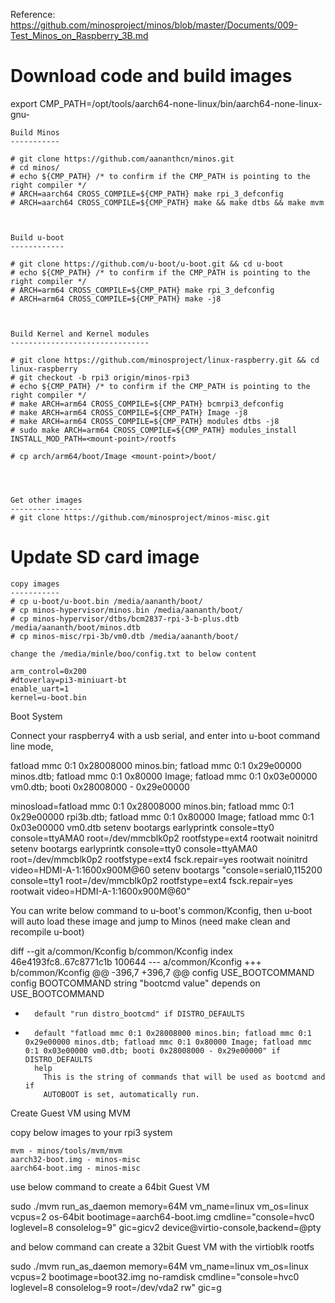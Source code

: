 Reference: https://github.com/minosproject/minos/blob/master/Documents/009-Test_Minos_on_Raspberry_3B.md

Download code and build images
==============================

export CMP_PATH=/opt/tools/aarch64-none-linux/bin/aarch64-none-linux-gnu-

    Build Minos
    -----------

    # git clone https://github.com/aananthcn/minos.git
    # cd minos/
    # echo ${CMP_PATH} /* to confirm if the CMP_PATH is pointing to the right compiler */
    # ARCH=aarch64 CROSS_COMPILE=${CMP_PATH} make rpi_3_defconfig
    # ARCH=aarch64 CROSS_COMPILE=${CMP_PATH} make && make dtbs && make mvm



    Build u-boot
    ------------

    # git clone https://github.com/u-boot/u-boot.git && cd u-boot
    # echo ${CMP_PATH} /* to confirm if the CMP_PATH is pointing to the right compiler */
    # ARCH=arm64 CROSS_COMPILE=${CMP_PATH} make rpi_3_defconfig
    # ARCH=arm64 CROSS_COMPILE=${CMP_PATH} make -j8



    Build Kernel and Kernel modules
    -------------------------------

    # git clone https://github.com/minosproject/linux-raspberry.git && cd linux-raspberry
    # git checkout -b rpi3 origin/minos-rpi3
    # echo ${CMP_PATH} /* to confirm if the CMP_PATH is pointing to the right compiler */
    # make ARCH=arm64 CROSS_COMPILE=${CMP_PATH} bcmrpi3_defconfig
    # make ARCH=arm64 CROSS_COMPILE=${CMP_PATH} Image -j8
    # make ARCH=arm64 CROSS_COMPILE=${CMP_PATH} modules dtbs -j8
    # sudo make ARCH=arm64 CROSS_COMPILE=${CMP_PATH} modules_install INSTALL_MOD_PATH=<mount-point>/rootfs
 
    # cp arch/arm64/boot/Image <mount-point>/boot/




    Get other images
    ----------------
    # git clone https://github.com/minosproject/minos-misc.git




Update SD card image
====================

    copy images
    -----------
    # cp u-boot/u-boot.bin /media/aananth/boot/
    # cp minos-hypervisor/minos.bin /media/aananth/boot/
    # cp minos-hypervisor/dtbs/bcm2837-rpi-3-b-plus.dtb /media/aananth/boot/minos.dtb
    # cp minos-misc/rpi-3b/vm0.dtb /media/aananth/boot/

    change the /media/minle/boo/config.txt to below content

    arm_control=0x200
    #dtoverlay=pi3-miniuart-bt
    enable_uart=1
    kernel=u-boot.bin

Boot System

Connect your raspberry4 with a usb serial, and enter into u-boot command line mode,

fatload mmc 0:1 0x28008000 minos.bin;
fatload mmc 0:1 0x29e00000 minos.dtb;
fatload mmc 0:1 0x80000 Image; 
fatload mmc 0:1 0x03e00000 vm0.dtb; 
booti 0x28008000 - 0x29e00000

minosload=fatload mmc 0:1 0x28008000 minos.bin; fatload mmc 0:1 0x29e00000 rpi3b.dtb; fatload mmc 0:1 0x80000 Image; fatload mmc 0:1 0x03e00000 vm0.dtb
setenv bootargs earlyprintk console=tty0 console=ttyAMA0 root=/dev/mmcblk0p2 rootfstype=ext4 rootwait noinitrd
setenv bootargs earlyprintk console=tty0 console=ttyAMA0 root=/dev/mmcblk0p2 rootfstype=ext4 fsck.repair=yes rootwait noinitrd video=HDMI-A-1:1600x900M@60
setenv bootargs "console=serial0,115200 console=tty1 root=/dev/mmcblk0p2 rootfstype=ext4 fsck.repair=yes rootwait video=HDMI-A-1:1600x900M@60" 

You can write below command to u-boot's common/Kconfig, then u-boot will auto load these image and jump to Minos (need make clean and recompile u-boot)

diff --git a/common/Kconfig b/common/Kconfig
index 46e4193fc8..67c8771c1b 100644
--- a/common/Kconfig
+++ b/common/Kconfig
@@ -396,7 +396,7 @@ config USE_BOOTCOMMAND
 config BOOTCOMMAND
        string "bootcmd value"
        depends on USE_BOOTCOMMAND
-       default "run distro_bootcmd" if DISTRO_DEFAULTS
+       default "fatload mmc 0:1 0x28008000 minos.bin; fatload mmc 0:1 0x29e00000 minos.dtb; fatload mmc 0:1 0x80000 Image; fatload mmc 0:1 0x03e00000 vm0.dtb; booti 0x28008000 - 0x29e00000" if DISTRO_DEFAULTS
        help
          This is the string of commands that will be used as bootcmd and if
          AUTOBOOT is set, automatically run.

Create Guest VM using MVM

copy below images to your rpi3 system

    mvm - minos/tools/mvm/mvm
    aarch32-boot.img - minos-misc
    aarch64-boot.img - minos-misc

use below command to create a 64bit Guest VM

sudo ./mvm run_as_daemon memory=64M vm_name=linux vm_os=linux vcpus=2 os-64bit bootimage=aarch64-boot.img cmdline="console=hvc0 loglevel=8 consolelog=9" gic=gicv2 device@virtio-console,backend=@pty

and below command can create a 32bit Guest VM with the virtioblk rootfs

sudo ./mvm run_as_daemon memory=64M vm_name=linux vm_os=linux vcpus=2 bootimage=boot32.img no-ramdisk cmdline="console=hvc0 loglevel=8 consolelog=9 root=/dev/vda2 rw" gic=g
